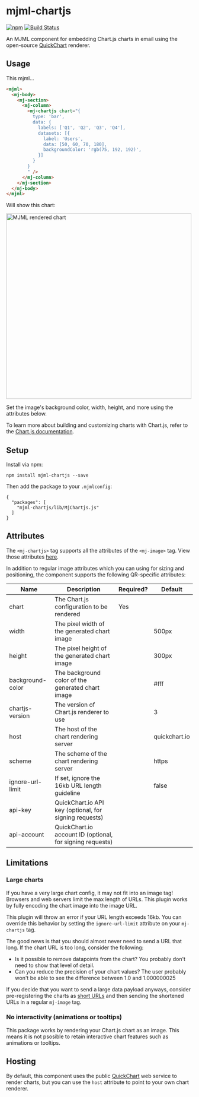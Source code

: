 # mjml-chartjs
[![npm](https://img.shields.io/npm/v/mjml-chartjs)](https://www.npmjs.com/package/mjml-chartjs)
[![Build Status](https://travis-ci.com/typpo/mjml-chartjs.svg?branch=main)](https://travis-ci.com/typpo/mjml-chartjs)

An MJML component for embedding Chart.js charts in email using the open-source [QuickChart](https://quickchart.io) renderer.

## Usage

This mjml...

```html
<mjml>
  <mj-body>
    <mj-section>
      <mj-column>
        <mj-chartjs chart="{
          type: 'bar',
          data: {
            labels: ['Q1', 'Q2', 'Q3', 'Q4'],
            datasets: [{
              label: 'Users',
              data: [50, 60, 70, 180],
              backgroundColor: 'rgb(75, 192, 192)',
            }]
          }
        }
        " />
      </mj-column>
    </mj-section>
  </mj-body>
</mjml>
```

Will show this chart:

<img width="500" alt="MJML rendered chart" src="https://quickchart.io/chart?v=3&c=%7B%0A%20%20type%3A%20%27bar%27%2C%0A%20%20data%3A%20%7B%0A%20%20%20%20labels%3A%20%5B%27Q1%27%2C%20%27Q2%27%2C%20%27Q3%27%2C%20%27Q4%27%5D%2C%0A%20%20%20%20datasets%3A%20%5B%7B%0A%20%20%20%20%20%20label%3A%20%27Users%27%2C%0A%20%20%20%20%20%20data%3A%20%5B50%2C%2060%2C%2070%2C%20180%5D%2C%0A%20%20%20%20%20%20backgroundColor%3A%20%27rgb(75%2C%20192%2C%20192)%27%2C%0A%20%20%20%20%7D%5D%0A%20%20%7D%0A%7D%0A" />

Set the image's background color, width, height, and more using the attributes below.

To learn more about building and customizing charts with Chart.js, refer to the [Chart.js documentation](https://www.chartjs.org/docs/latest/configuration/).

## Setup

Install via npm:

```
npm install mjml-chartjs --save
```

Then add the package to your `.mjmlconfig`:

```
{
  "packages": [
    "mjml-chartjs/lib/MjChartjs.js"
  ]
}
```

## Attributes

The `<mj-chartjs>` tag supports all the attributes of the `<mj-image>` tag.  View those attributes [here](https://mjml.io/documentation/#mjml-image).

In addition to regular image attributes which you can using for sizing and positioning, the component supports the following QR-specific attributes:

| Name             | Description                                               | Required? | Default       |
|------------------|-----------------------------------------------------------|-----------|---------------|
| chart            | The Chart.js configuration to be rendered                 | Yes       |               |
| width            | The pixel width of the generated chart image              |           | 500px         |
| height           | The pixel height of the generated chart image             |           | 300px         |
| background-color | The background color of the generated chart image         |           | #fff          |
| chartjs-version  | The version of Chart.js renderer to use                   |           | 3             |
| host             | The host of the chart rendering server                    |           | quickchart.io |
| scheme           | The scheme of the chart rendering server                  |           | https         |
| ignore-url-limit | If set, ignore the 16kb URL length guideline              |           | false         |
| api-key          | QuickChart.io API key (optional, for signing requests)    |           |               |
| api-account      | QuickChart.io account ID (optional, for signing requests) |           |               |

## Limitations

### Large charts

If you have a very large chart config, it may not fit into an image tag!  Browsers and web servers limit the max length of URLs.  This plugin works by fully encoding the chart image into the image URL.

This plugin will throw an error if your URL length exceeds 16kb.  You can override this behavior by setting the `ignore-url-limit` attribute on your `mj-chartjs` tag.

The good news is that you should almost never need to send a URL that long.  If the chart URL is too long, consider the following:
- Is it possible to remove datapoints from the chart?  You probably don't need to show that level of detail.
- Can you reduce the precision of your chart values?  The user probably won't be able to see the difference between 1.0 and 1.000000025

If you decide that you want to send a large data payload anyways, consider pre-registering the charts as [short URLs](https://quickchart.io/documentation/#short-urls) and then sending the shortened URLs in a regular `mj-image` tag.

### No interactivity (animations or tooltips)

This package works by rendering your Chart.js chart as an image.  This means it is not psosible to retain interactive chart features such as animations or tooltips.

## Hosting

By default, this component uses the public [QuickChart](https://quickchart.io) web service to render charts, but you can use the `host` attribute to point to your own chart renderer.
